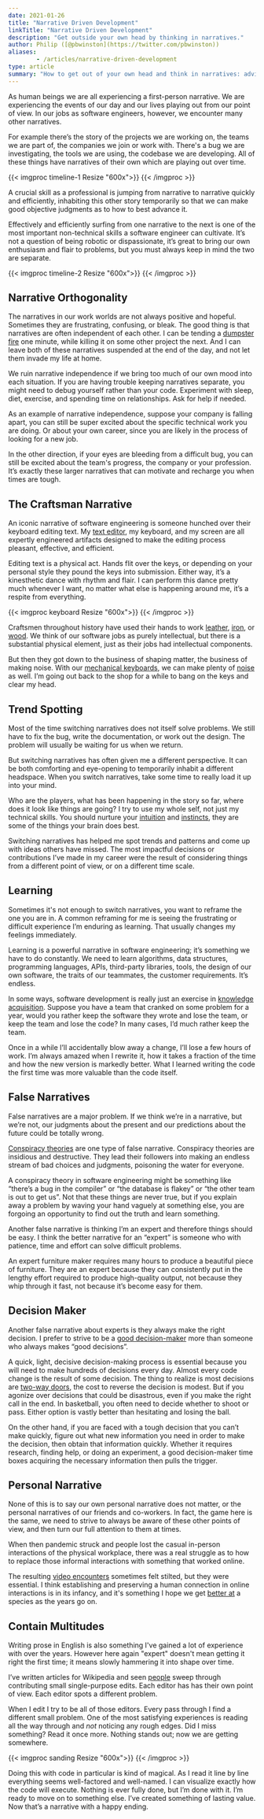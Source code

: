 ```yaml
---
date: 2021-01-26
title: "Narrative Driven Development"
linkTitle: "Narrative Driven Development"
description: "Get outside your own head by thinking in narratives."
author: Philip ([@pbwinston](https://twitter.com/pbwinston))
aliases:
        - /articles/narrative-driven-development
type: article
summary: "How to get out of your own head and think in narratives: advice to a younger developer."
---
```


As human beings we are all experiencing a first-person narrative. We are
experiencing the events of our day and our lives playing out from our point
of view. In our jobs as software engineers, however, we encounter many
other narratives.

For example there’s the story of the projects we are working on, the teams we are part of, the companies we join or work with. There's a bug we are investigating, the tools we are using, the codebase we are developing. All of these things have narratives of their own which are playing out over time.

{{< imgproc timeline-1 Resize "600x">}}
{{< /imgproc >}}

A crucial skill as a professional is jumping from narrative to narrative
quickly and efficiently, inhabiting this other story temporarily so that we
can make good objective judgments as to how to best advance it.

Effectively and efficiently surfing from one narrative to the next is one
of the most important non-technical skills a software engineer can
cultivate. It’s not a question of being robotic or dispassionate, it’s
great to bring our own enthusiasm and flair to problems, but you must
always keep in mind the two are separate.

{{< imgproc timeline-2 Resize "600x">}}
{{< /imgproc >}}

## Narrative Orthogonality

The narratives in our work worlds are not always positive and hopeful.
Sometimes they are frustrating, confusing, or bleak. The good thing is that
narratives are often independent of each other. I can be tending a
[dumpster fire](https://youtu.be/kiVd0GwGiFE) one minute, while killing it
on some other project the next. And I can leave both of these narratives
suspended at the end of the day, and not let them invade my life at home.

We ruin narrative independence if we bring too much of our own mood into
each situation. If you are having trouble keeping narratives separate, you
might need to debug yourself rather than your code. Experiment with sleep,
diet, exercise, and spending time on relationships. Ask for help if needed.

As an example of narrative independence, suppose your company is falling
apart, you can still be super excited about the specific technical work you
are doing. Or about your own career, since you are likely in the process of
looking for a new job.

In the other direction, if your eyes are bleeding from a difficult bug, you
can still be excited about the team's progress, the company or your
profession. It’s exactly these larger narratives that can motivate and
recharge you when times are tough.

## The Craftsman Narrative

An iconic narrative of software engineering is someone hunched over their
keyboard editing text. My 
[text editor](https://code.visualstudio.com/),
my keyboard, and my screen are all expertly engineered artifacts designed
to make the editing process pleasant, effective, and efficient.

Editing text is a physical act. Hands flit over the keys, or depending on
your personal style they pound the keys into submission. Either way,
it’s a kinesthetic dance with rhythm and flair. I can perform this dance
pretty much whenever I want, no matter what else is happening around me,
it’s a respite from everything.

{{< imgproc keyboard Resize "600x">}}
{{< /imgproc >}}

Craftsmen throughout history have used their hands to work
[leather](https://mazeleather.com/what-is-a-leatherworker-called/),
[iron](https://careertrend.com/info-8649103-kind-things-did-blacksmiths-make.html),
or [wood](https://www.nwwoodgallery.com/). We think of our software jobs as
purely intellectual, but there is a substantial physical element, just as
their jobs had intellectual components.

But then they got down to the business of shaping matter, the business of
making noise. With our [mechanical
keyboards](https://www.smashingmagazine.com/2020/05/complete-guide-mechanical-keyboards/),
we can make plenty of
[noise](https://www.rtings.com/keyboard/tests/typing-experience) as well.
I’m going out back to the shop for a while to bang on the keys and clear my
head.

## Trend Spotting

Most of the time switching narratives does not itself solve problems. We
still have to fix the bug, write the documentation, or work out the design.
The problem will usually be waiting for us when we return.

But switching narratives has often given me a different perspective. It can
be both comforting and eye-opening to temporarily inhabit a different
headspace. When you switch narratives, take some time to really load it up
into your mind.

Who are the players, what has been happening in the story so far, where
does it look like things are going? I try to use my whole self, not just my
technical skills. You should nurture your
[intuition](https://www.psychologytoday.com/us/articles/201912/8-truths-about-intuition)
and
[instincts](https://www.psychologytoday.com/us/blog/the-missing-link/201809/how-does-instinct-work),
they are some of the things your brain does best.

Switching narratives has helped me spot trends and patterns and come up
with ideas others have missed. The most impactful decisions or
contributions I’ve made in my career were the result of considering things
from a different point of view, or on a different time scale.

## Learning

Sometimes it's not enough to switch narratives, you want to reframe the one
you are in. A common reframing for me is seeing the frustrating or
difficult experience I’m enduring as learning. That usually changes my
feelings immediately.

Learning is a powerful narrative in software engineering; it’s something we
have to do constantly. We need to learn algorithms, data structures,
programming languages, APIs, third-party libraries, tools, the design of
our own software, the traits of our teammates, the customer requirements.
It’s endless.

In some ways, software development is really just an exercise in [knowledge
acquisition](https://www.sciencedirect.com/science/article/abs/pii/S0164121215001533).
Suppose you have a team that cranked on some problem for a year, would you
rather keep the software they wrote and lose the team, or keep the team and
lose the code? In many cases, I’d much rather keep the team.

Once in a while I’ll accidentally blow away a change, I’ll lose a few hours
of work. I’m always amazed when I rewrite it, how it takes a fraction of
the time and how the new version is markedly better. What I learned writing
the code the first time was more valuable than the code itself.

## False Narratives

False narratives are a major problem. If we think we’re in a narrative, but
we’re not, our judgments about the present and our predictions about the
future could be totally wrong.

[Conspiracy
theories](https://www.apa.org/news/apa/2020/11/conspiracy-theories) are one
type of false narrative. Conspiracy theories are insidious and destructive.
They lead their followers into making an endless stream of bad choices and
judgments, poisoning the water for everyone.

A conspiracy theory in software engineering might be something like
“there’s a bug in the compiler” or “the database is flakey” or “the other
team is out to get us”. Not that these things are never true, but if you
explain away a problem by waving your hand vaguely at something else, you
are forgoing an opportunity to find out the truth and learn something.

Another false narrative is thinking I’m an expert and therefore things
should be easy. I think the better narrative for an “expert” is someone who
with patience, time and effort can solve difficult problems.

An expert furniture maker requires many hours to produce a beautiful piece
of furniture. They are an expert because they can consistently put in the
lengthy effort required to produce high-quality output, not because they
whip through it fast, not because it’s become easy for them.

## Decision Maker

Another false narrative about experts is they always make the right
decision. I prefer to strive to be a [good
decision-maker](https://gbr.pepperdine.edu/2010/10/great-leaders-are-great-decision-makers/)
more than someone who always makes “good decisions”.

A quick, light, decisive decision-making process is essential because you
will need to make hundreds of decisions every day. Almost every code change
is the result of some decision. The thing to realize is most decisions are
[two-way
doors](https://shit.management/one-way-and-two-way-door-decisions/), the
cost to reverse the decision is modest. But if you agonize over decisions
that could be disastrous, even if you make the right call in the end. In
basketball, you often need to decide whether to shoot or pass. Either
option is vastly better than hesitating and losing the ball.

On the other hand, if you are faced with a tough decision that you can’t
make quickly, figure out what new information you need in order to make the
decision, then obtain that information quickly. Whether it requires
research, finding help, or doing an experiment, a good decision-maker time
boxes acquiring the necessary information then pulls the trigger.

## Personal Narrative

None of this is to say our own personal narrative does not matter, or the
personal narratives of our friends and co-workers. In fact, the game here
is the same, we need to strive to always be aware of these other points of
view, and then turn our full attention to them at times.

When then pandemic struck and people lost the casual in-person interactions
of the physical workplace, there was a real struggle as to how to replace
those informal interactions with something that worked online.

The resulting [video
encounters](https://www.bbc.com/worklife/article/20200421-why-zoom-video-chats-are-so-exhausting)
sometimes felt stilted, but they were essential. I think establishing and
preserving a human connection in online interactions is in its infancy, and
it's something I hope we get [better
at](https://arkenea.com/blog/virtual-reality-expert-roundup/) a species as
the years go on.

## Contain Multitudes

Writing prose in English is also something I've gained a lot of experience
with over the years. However here again "expert" doesn't mean getting it
right the first time; it means slowly hammering it into shape over time.

I’ve written articles for Wikipedia and seen
[people](https://www.bbc.com/news/magazine-18833763) sweep through
contributing small single-purpose edits. Each editor has has their own
point of view. Each editor spots a different problem.

When I edit I try to be all of those editors. Every pass through I find a
different small problem. One of the most satisfying experiences is reading
all the way through and _not_ noticing any rough edges. Did I miss
something? Read it once more. Nothing stands out; now we are getting
somewhere.

{{< imgproc sanding Resize "600x">}}
{{< /imgproc >}}

Doing this with code in particular is kind of magical. As I read it line by
line everything seems well-factored and well-named. I can visualize exactly
how the code will execute. Nothing is ever fully done, but I’m done with
it. I’m ready to move on to something else. I’ve created something of
lasting value. Now that’s a narrative with a happy ending.
